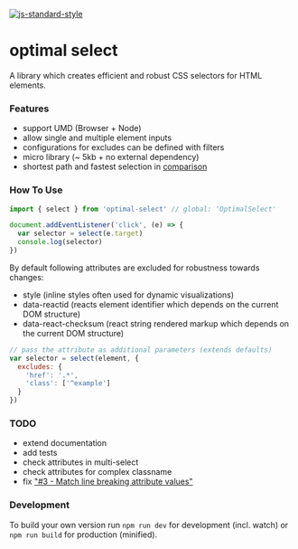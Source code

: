 [![js-standard-style](https://cdn.rawgit.com/feross/standard/master/badge.svg)](https://github.com/feross/standard)

# optimal select

A library which creates efficient and robust CSS selectors for HTML elements.


### Features

- support UMD (Browser + Node)
- allow single and multiple element inputs
- configurations for excludes can be defined with filters
- micro library (~ 5kb + no external dependency)
- shortest path and fastest selection in [comparison](https://github.com/fczbkk/css-selector-generator-benchmark)


### How To Use

```js
import { select } from 'optimal-select' // global: 'OptimalSelect'

document.addEventListener('click', (e) => {
  var selector = select(e.target)
  console.log(selector)  
})
```

By default following attributes are excluded for robustness towards changes:
- style (inline styles often used for dynamic visualizations)
- data-reactid (reacts element identifier which depends on the current DOM structure)
- data-react-checksum (react string rendered markup which depends on the current DOM structure)


```js
// pass the attribute as additional parameters (extends defaults)
var selector = select(element, {
  excludes: {
    'href': '.*',
    'class': ['^example']
  }
})
```

### TODO

- extend documentation
- add tests
- check attributes in multi-select
- check attributes for complex classname
- fix ["#3 - Match line breaking attribute values"](https://github.com/Autarc/optimal-select/issues/3)

### Development

To build your own version run `npm run dev` for development (incl. watch) or
`npm run build` for production (minified).
